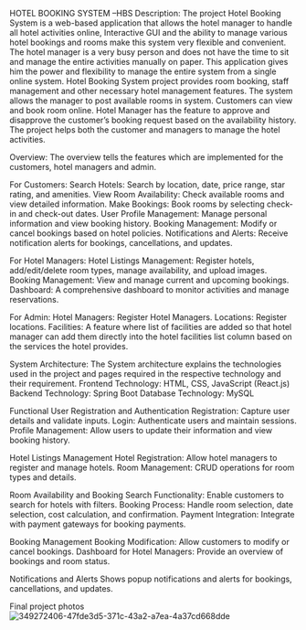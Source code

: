 HOTEL BOOKING SYSTEM –HBS
Description:
The project Hotel Booking System is a web-based application that allows the hotel manager to handle all hotel activities online, Interactive GUI and the ability to manage various hotel bookings and rooms make this system very flexible and convenient. The hotel manager is a very busy person and does not have the time to sit and manage the entire activities manually on paper. This application gives him the power and flexibility to manage the entire system from a single online system. Hotel Booking System project provides room booking, staff management and other necessary hotel management features. The system allows the manager to post available rooms in system. Customers can view and book room online. Hotel Manager has the feature to approve and disapprove the customer’s booking request based on the availability history. The project helps both the customer and managers to manage the hotel activities.

Overview:
The overview tells the features which are implemented for the customers, hotel managers and admin.

For Customers: Search Hotels: Search by location, date, price range, star rating, and amenities. View Room Availability: Check available rooms and view detailed information. Make Bookings: Book rooms by selecting check-in and check-out dates. User Profile Management: Manage personal information and view booking history. Booking Management: Modify or cancel bookings based on hotel policies. Notifications and Alerts: Receive notification alerts for bookings, cancellations, and updates.

For Hotel Managers:
Hotel Listings Management: Register hotels, add/edit/delete room types, manage availability, and upload images. Booking Management: View and manage current and upcoming bookings. Dashboard: A comprehensive dashboard to monitor activities and manage reservations.

For Admin: Hotel Managers: Register Hotel Managers. Locations: Register locations. Facilities: A feature where list of facilities are added so that hotel manager can add them directly into the hotel facilities list column based on the services the hotel provides.

System Architecture:
The System architecture explains the technologies used in the project and pages required in the respective technology and their requirement. Frontend Technology: HTML, CSS, JavaScript (React.js) Backend Technology: Spring Boot Database Technology: MySQL

Functional
User Registration and Authentication Registration: Capture user details and validate inputs. Login: Authenticate users and maintain sessions. Profile Management: Allow users to update their information and view booking history.

Hotel Listings Management Hotel Registration: Allow hotel managers to register and manage hotels. Room Management: CRUD operations for room types and details.

Room Availability and Booking Search Functionality: Enable customers to search for hotels with filters. Booking Process: Handle room selection, date selection, cost calculation, and confirmation. Payment Integration: Integrate with payment gateways for booking payments.

Booking Management Booking Modification: Allow customers to modify or cancel bookings. Dashboard for Hotel Managers: Provide an overview of bookings and room status.

Notifications and Alerts Shows popup notifications and alerts for bookings, cancellations, and updates.

Final project photos
![349272406-47fde3d5-371c-43a2-a7ea-4a37cd668dde](https://github.com/user-attachments/assets/6ca7aea0-d6b3-469b-bf8c-d3f13e44dd02)

